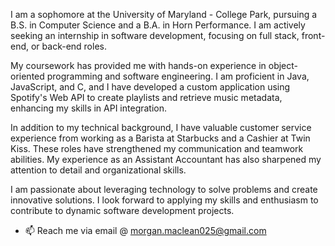 I am a sophomore at the University of Maryland - College Park, pursuing a B.S. in Computer Science and a B.A. in Horn Performance. I am actively seeking an internship in software development, focusing on full stack, front-end, or back-end roles.

My coursework has provided me with hands-on experience in object-oriented programming and software engineering. I am proficient in Java, JavaScript, and C, and I have developed a custom application using Spotify's Web API to create playlists and retrieve music metadata, enhancing my skills in API integration.

In addition to my technical background, I have valuable customer service experience from working as a Barista at Starbucks and a Cashier at Twin Kiss. These roles have strengthened my communication and teamwork abilities. My experience as an Assistant Accountant has also sharpened my attention to detail and organizational skills.

I am passionate about leveraging technology to solve problems and create innovative solutions. I look forward to applying my skills and enthusiasm to contribute to dynamic software development projects. 

- 📫 Reach me via email @ morgan.maclean025@gmail.com 


<!---
morganmac25/morganmac25 is a ✨ special ✨ repository because its `README.md` (this file) appears on your GitHub profile.
You can click the Preview link to take a look at your changes.
--->
